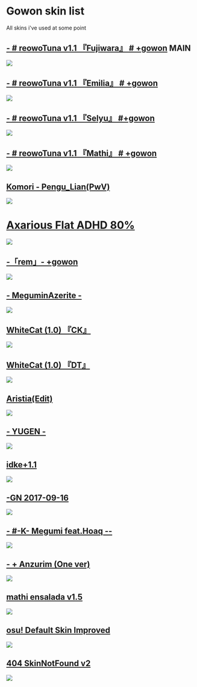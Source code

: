 # **Gowon skin list**

All skins i've used at some point 
 ## [**-        # reowoTuna v1.1 『Fujiwara』 # +gowon**](http://www.mediafire.com/file/t4nwcgdf23llpm3/-_%2523_re%253BowoTuna_v1.1_%25E3%2580%258EFujiwara%25E3%2580%258F_%2523_%252Bgowon.osk/file)  MAIN
![](https://i.imgur.com/hYGv2GJ.jpg)

 ## [**-        # reowoTuna v1.1 『Emilia』 # +gowon**](http://www.mediafire.com/file/0bjiyo2r927y0w3/-++++++++#+re;owoTuna+v1.1+『Emilia』+#++gowon.osk/file)  
![](https://i.imgur.com/hyDe6ZK.jpg)

 ## [**- # reowoTuna v1.1 『Selyu』 #+gowon**](http://www.mediafire.com/file/e2tn4mipqqnrtbz/-++++++++#+re;owoTuna+v1.1+『Selyu』+#++gowon.osk/file)  
![](https://i.imgur.com/Nk45Gj6.jpg)

 ## [**-        # reowoTuna v1.1 『Mathi』 # +gowon**](http://www.mediafire.com/file/jpn1tc8g4bvn6m4/-++++++++#+re;owoTuna+v1.1+『Mathi』+#++gowon.osk/file)  
![](https://i.imgur.com/Thyznok.jpg)

 ## [**Komori - Pengu_Lian(PwV)**](http://www.mediafire.com/file/pr8n1s15j37whi8/Komori_-_Pengu_Lian%2528PwV%2529.osk/file)  
![](https://skins.osuck.net/uploads/posts/2019-08/1565775665_screenshot6289.jpg)

# [Axarious Flat ADHD 80%](https://axa.s-ul.eu/NddCdfXW)
![](https://i.imgur.com/Iv9l1nQ.jpg)
 
 ## [**-「rem」- +gowon**](http://www.mediafire.com/file/vjzvtjepyt39ng9/-「rem」-++gowon.osk/file) 
![](https://i.imgur.com/20xhXi6.jpg)
 
 ## [**- MeguminAzerite -**](http://www.mediafire.com/file/6qj9w7t17zr54jj/-_MeguminAzerite__-.osk/file)
![](https://skins.osuck.net/uploads/posts/2018-12/1545721848_screenshot1642.jpg)

## [**WhiteCat (1.0) 『CK』**](http://www.mediafire.com/file/6250ar1z1jq0aes/-_%2523_WhiteCat_%25281.0%2529_%25E3%2580%258ECK%25E3%2580%258F_%2523-.osk/file)
![](https://skins.osuck.net/uploads/posts/2019-11/1573897221_3.jpg)

## [**WhiteCat (1.0) 『DT』**](http://www.mediafire.com/file/nqmdulhi5pln706/-_%2523_WhiteCat_%25281.0%2529_%25E3%2580%258EDT%25E3%2580%258F_%2523-.osk/file)
![](https://skins.osuck.net/uploads/posts/2019-11/1573897169_4.jpg)

## [**Aristia(Edit)**](https://www.mediafire.com/file/wxh5t1xfa3kpncd/Aristia%28Edit%29.osk/file)
![](https://skins.osuck.net/uploads/posts/2019-02/1549355517_3.jpg)

## [**- YUGEN -**](https://www.mediafire.com/file/r3oivckreh8nrqn/-_YUGEN_-.osk/file)
![](https://skins.osuck.net/uploads/posts/2018-09/1538054483_screenshot258.jpg)

## [**idke+1.1**](http://www.mediafire.com/file/iquuacals63m6eq/idke+1.1.osk/file)
![](https://skins.osuck.net/uploads/posts/2018-09/1537858215_bvputcn.jpg)

## [**-GN 2017-09-16**](http://www.mediafire.com/file/nfm6r0c04f8und5/-GN_2017-09-16.osk/file)
![](https://skins.osuck.net/uploads/posts/2018-10/1538730109_screenshot492.jpg)

## [**- #-K- Megumi feat.Hoaq --**](https://www.mediafire.com/file/r6ep8yy9ytyk40t/-_%2523-K-_Megumi_feat.Hoaq_--.osk/file#-K-+Megumi+feat.Hoaq+--.osk/file)
![](https://skins.osuck.net/uploads/posts/2020-08/1596631540_screenshot9261.jpg)

## [**- + Anzurim (One ver)**](https://www.mediafire.com/file/7urrt06pkni71oz/-_+_Anzurim_%28One_ver%29.osk/file)
![](https://skins.osuck.net/uploads/posts/2020-01/1578050944_screenshot7624.jpg)

## [**mathi ensalada v1.5**](http://www.mediafire.com/file/dasthizozmbr3dg/mathi_ensalada_v1.5_%2528Yellow_cursor%2529.osk/file)
![](https://skins.osuck.net/uploads/posts/2019-03/1553936590_screenshot3523.jpg)

## [**osu! Default Skin Improved**](https://www.mediafire.com/file/skpip57mu3y1doi/osu%21_Default_Skin_Improved.osk/file)
![](https://skins.osuck.net/uploads/posts/2020-03/1583321376_screenshot8139.jpg)

## [**404 SkinNotFound v2**](http://www.mediafire.com/file/xntqi7ms52y2e61/404_SkinNotFound_v2.osk/file)
![](https://skins.osuck.net/uploads/posts/2018-11/1541395297_screenshot993.jpg)
